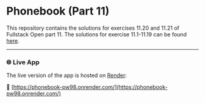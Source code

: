 # Phonebook (Part 11)

This repository contains the solutions for exercises 11.20 and 11.21 of Fullstack Open part 11.
The solutions for exercise 11.1-11.19 can be found [here](https://github.com/Pramod-Kumar-G/full-stack-open-pokedex).

---

### 🌐 Live App

The live version of the app is hosted on [Render](https://render.com):

🔗 [https://phonebook-pw98.onrender.com/](https://phonebook-pw98.onrender.com/)
